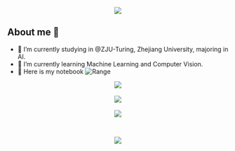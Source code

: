 <p align="center">
<img src="https://capsule-render.vercel.app/api?type=waving&color=timeGradient&height=300&&section=header&text=HELLO%20👋!&fontSize=90&fontAlign=50&fontAlignY=30&desc=I'm%20range!&descAlign=50&descSize=30&descAlignY=60&animation=twinkling" />
</p>

## About me 👋

- 🔭 I’m currently studying in @ZJU-Turing, Zhejiang University, majoring in AI.
- 🌱 I’m currently learning Machine Learning and Computer Vision.
- 🔮 Here is my notebook ![Range](https://norangehere.github.io/zju-learning/)

<p align="center">
<img align="center" src="https://github-readme-stats.vercel.app/api?username=norangehere&show_icons=true&theme=dark&count_private=true" />
</br></br>
<img align="center" src="https://github-readme-stats.vercel.app/api/top-langs/?username=norangehere&theme=dark&layout=compact" />
</br></br>
<img align="center" src="https://skillicons.dev/icons?i=py,c,cpp,html,css,md,latex,go&theme=light" />
</p></br>

<p align="center">
<img src="https://capsule-render.vercel.app/api?type=waving&color=timeGradient&height=300&&section=footer&text=In%20life%20we%20stand,%20and%20strive,%20our%20victory%20is%20found&fontSize=30&fontAlign=50&fontAlignY=70&desc=THE%20END&descAlign=50&descSize=30&descAlignY=40&animation=twinkling" />
</p>
